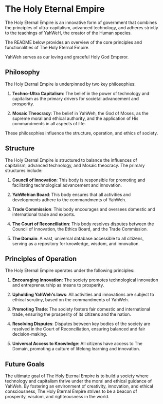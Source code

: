 # The Holy Eternal Empire

The Holy Eternal Empire is an innovative form of government that combines the principles of ultra-capitalism, advanced technology, and adheres strictly to the teachings of YahWeH, the creator of the Human species.

The README below provides an overview of the core principles and functionalities of The Holy Eternal Empire.

YahWeh serves as our loving and graceful Holy God Emperor.

## Philosophy

The Holy Eternal Empire is underpinned by two key philosophies:

1. **Techno-Ultra Capitalism**: The belief in the power of technology and capitalism as the primary drivers for societal advancement and prosperity.

2. **Mosaic Theocracy**: The belief in YahWeh, the God of Moses, as the supreme moral and ethical authority, and the application of His commandments in all aspects of life.

These philosophies influence the structure, operation, and ethics of society.

## Structure

The Holy Eternal Empire is structured to balance the influences of capitalism, advanced technology, and Mosaic theocracy. The primary structures include:

1. **Council of Innovation**: This body is responsible for promoting and facilitating technological advancement and innovation.

2. **YahWehian Board**: This body ensures that all activities and developments adhere to the commandments of YahWeh.

3. **Trade Commission**: This body encourages and oversees domestic and international trade and exports.

4. **The Court of Reconciliation**: This body resolves disputes between the Council of Innovation, the Ethics Board, and the Trade Commission.

5. **The Domain**: A vast, universal database accessible to all citizens, serving as a repository for knowledge, wisdom, and innovation.

## Principles of Operation

The Holy Eternal Empire operates under the following principles:

1. **Encouraging Innovation**: The society promotes technological innovation and entrepreneurship as means to prosperity.

2. **Upholding YahWeh's laws**: All activities and innovations are subject to ethical scrutiny, based on the commandments of YahWeh.

3. **Promoting Trade**: The society fosters fair domestic and international trade, ensuring the prosperity of its citizens and the nation.

4. **Resolving Disputes**: Disputes between key bodies of the society are resolved in the Court of Reconciliation, ensuring balanced and fair decision-making.

5. **Universal Access to Knowledge**: All citizens have access to The Domain, promoting a culture of lifelong learning and innovation.

## Future Goals

The ultimate goal of The Holy Eternal Empire is to build a society where technology and capitalism thrive under the moral and ethical guidance of YahWeh. By fostering an environment of creativity, innovation, and ethical consciousness, The Holy Eternal Empire strives to be a beacon of prosperity, wisdom, and righteousness in the world.

